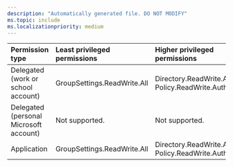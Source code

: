 ```yaml
---
description: "Automatically generated file. DO NOT MODIFY"
ms.topic: include
ms.localizationpriority: medium
---
```


|Permission type|Least privileged permissions|Higher privileged permissions|
|:---|:---|:---|
|Delegated (work or school account)|GroupSettings.ReadWrite.All|Directory.ReadWrite.All, Policy.ReadWrite.Authorization|
|Delegated (personal Microsoft account)|Not supported.|Not supported.|
|Application|GroupSettings.ReadWrite.All|Directory.ReadWrite.All, Policy.ReadWrite.Authorization|

